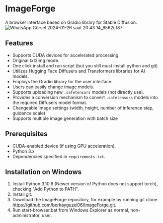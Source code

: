 # ImageForge

A browser interface based on Gradio library for Stable Diffusion.
![WhatsApp Görsel 2024-01-26 saat 20 43 14_8562cf87](https://github.com/berkayguzel06/ImageForge/assets/98205992/c58d0302-52f6-4fcb-9b54-7baf677b20b0)

## Features

- Supports CUDA devices for accelerated processing.
- Original txt2img mode.
- One click install and run script (but you still must install python and git)
- Utilizes Hugging Face Diffusers and Transformers libraries for AI models.
- Employs the Gradio library for the user interface.
- Users can easily change image models.
- Supports uploading new `.safetensors` models (not directly use).
- Provides a conversion mechanism to convert `.safetensors` models into the required Diffusers model format.
- Changeable image settings (width, height, number of inference step, guidance scale)
- Supports multiple image generation with batch size

## Prerequisites

- CUDA-enabled device (if using GPU acceleration).
- Python 3.x
- Dependencies specified in `requirements.txt`.

## Installation on Windows
1. Install Python 3.10.6 (Newer version of Python does not support torch), checking "Add Python to PATH".
2. Install git.
3. Download the ImageForge repository, for example by running git clone https://github.com/berkayguzel06/ImageForge.git.
4. Run start-browser.bat from Windows Explorer as normal, non-administrator, user.
